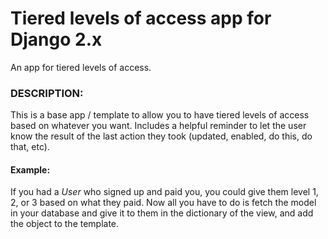 # Tiered levels of access app for Django 2.x

An app for tiered levels of access.

### DESCRIPTION:

This is a base app / template to allow you to have tiered levels of access based
on whatever you want. Includes a helpful reminder to let the user know the result
of the last action they took (updated, enabled, do this, do that, etc).

#### Example:

If you had a *User* who signed up and paid you, you could give them level 1, 2, or 3
based on what they paid. Now all you have to do is fetch the model in your database
and give it to them in the dictionary of the view, and add the object to the template.
